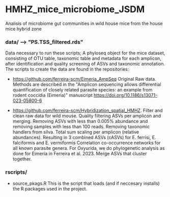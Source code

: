 # HMHZ_mice_microbiome_JSDM
Analisis of microbiome gut communities in wild house mice from the house mice hybrid zone

### data/ --> "PS.TSS_filtered.rds" 
Data necessary to run these scripts; A phyloseq object for the mice dataset, consisting of OTU table, taxonomic table and metadata for each amplicon, after identification and quality screening of ASVs and taxonomic annotation. 
The scripts to create the data are found in the repositories:

* https://github.com/ferreira-scm/Eimeria_AmpSeq
Original Raw data.
Methods are described in the "Amplicon sequencing allows differential quantification of closely related parasite species: an example from rodent coccidia (Eimeria)" manuscript https://doi.org/10.1186/s13071-023-05800-6

* https://github.com/ferreira-scm/Hybridization_spatial_HMHZ.
Filter and clean raw data for wild mouse.
Quality filtering ASVs per amplicon and merging.
Removing ASVs with less than 0.005% abundance and removing samples with less than 100 reads.
Removing taxonomic handlers from silva.
Total sum scaling per amplicon (relative abundances). 
Resulting in 3 combined ASVs (cASVs) for E. ferrisi, E. falciformis and E. vermiformis
Correlation co-occurrence networks for all known parasite genera.
For Oxyurida, we do phylogenetic analysis as done for Eimeria in Ferreira et al. 2023.
Merge ASVs that cluster together.

### rscripts/ 
- source_pkags.R
This is the script that loads (and if neccesary installs) the R packages used in the project.
